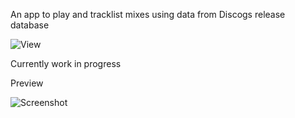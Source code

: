 An app to play and tracklist mixes using data from Discogs release database

![View](https://d33con.github.io/tracklistr/)

Currently work in progress

Preview

![Screenshot](http://res.cloudinary.com/dyqqt0ksz/image/upload/v1503903373/tracklistah_evvhbv.png)
